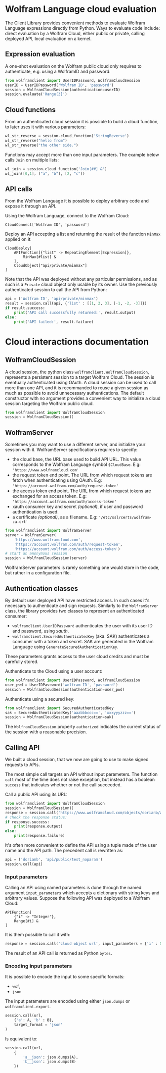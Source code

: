 # Wolfram Language cloud evaluation

The Client Library provides convenient methods to evaluate Wolfram Language expressions directly from Python. Ways to evaluate code include: direct evaluation by a Wolfram Cloud, either public or private, calling deployed API, local evaluation on a kernel.

## Expression evaluation

A one-shot evaluation on the Wolfram public cloud only requires to authenticate, e.g. using a WolframID and password:

```Python
from wolframclient import UserIDPassword, WolframCloudSession
userID = UserIDPassword('Wolfram ID', 'password')
session = WolframCloudSession(authentication=userID)
session.evaluate('Range[3]')
```

## Cloud functions

From an authenticated cloud session it is possible to build a cloud function, to later uses it with various parameters:

```Python
wl_str_reverse = session.cloud_function('StringReverse')
wl_str_reverse("hello from")
wl_str_reverse("the other side.")
```

Functions may accept more than one input parameters. The example below calls `Join` on multiple lists:
```Python
wl_join = session.cloud_function('Join[##] &')
wl_join([0,1], ["a", "b"], [2, "c"])
```

## API calls

From the Wolfram Language it is possible to deploy arbitrary code and expose it through an API.

Using the Wolfram Language, connect to the Wolfram Cloud:
```
CloudConnect['Wolfram ID', 'password']
```

Deploy an API accepting a list and returning the result of the function `MinMax` applied on it:
```
CloudDeploy[
    APIFunction[{"list" -> RepeatingElement[Expression]},
        MinMax[#list] &
    ],
    CloudObject["api/private/minmax"]
]
```
Note that the API was deployed without any particular permissions, and as such is a `Private` cloud object only usable by its owner.
Use the previously authenticated session to call the API from Python:
```Python
api = ('Wolfram ID', 'api/private/minmax')
result = session.call(api, {'list' : [[1, 2, 3], [-1, -2, -3]]})
if result.success:
    print('API call successfully returned:', result.output)
else:
    print('API failed:', result.failure)
```

# Cloud interactions documentation

## WolframCloudSession

A cloud session, the python class `wolframclient.WolframCloudSession`, represents a persistent session to a target Wolfram Cloud. The session is eventually authenticated using OAuth. A cloud session can be used to call more than one API, and it is recommanded to reuse a given session as much as possible to avoid unnecessary authentications. 
The default constructor with no argument provides a convenient way to initialize a cloud session targeting the Wolfram public cloud.

```Python
from wolframclient import WolframCloudSession
session = WolframCloudSession()
```

## WolframServer

Sometimes you may want to use a different server, and initialize your session with it.
WolframServer specifications requires to specify:
- the cloud base, the URL base used to build API URL. This value corresponds to the Wolfram Language symbol `$CloudBase`. E.g: `'https://www.wolframcloud.com'`
- the request token end point. The URL from which request tokens are fetch when authenticating using OAuth. E.g: `'https://account.wolfram.com/auth/request-token'`
- the access token end point. The URL from which request tokens are exchanged for an access token. E.g: `'https://account.wolfram.com/auth/access-token'`
- xauth consumer key and secret _(optional)_, if user and password authentication is used.
- a certificate _(optional)_, as a filename. E.g: `'/etc/ssl/certs/wolfram-ca.crt'`

```Python
from wolframclient import WolframServer
server = WolframServer(
    'https://www.wolframcloud.com',
    'https://account.wolfram.com/auth/request-token',
    'https://account.wolfram.com/auth/access-token')
# start an anonymous session
session = WolframCloudSession(server)
```

WolframServer parameters is rarely something one would store in the code, but rather in a configuration file.

## Authentication classes

By default user deployed API have restricted access. In such cases it's necessary to authenticate and sign requests. Similarly to the `WolframServer` class, the library provides two classes to represent an authenticated consumer:
- `wolframclient.UserIDPassword` authenticates the user with its user ID and password, using _xauth_.
- `wolframclient.SecuredAuthenticatedKey` (aka. SAK) authenticates a consumer with a token and secret. SAK are generated in the Wolfram Language using `GenerateSecuredAuthenticationKey`.

These parameters grants access to the user cloud credits and must be carefully stored.

Authenticate to the Cloud using a user account:
```Python
from wolframclient import UserIDPassword, WolframCloudSession
user_pwd = UserIDPassword('wolfram ID', 'password')
session = WolframCloudSession(authentication=user_pwd)
```
Authenticate using a secured key: 
```Python
from wolframclient import SecuredAuthenticatedKey
sak = SecuredAuthenticatedKey('aaabbbccc==', 'xxxyyyzzz==')
session = WolframCloudSession(authentication=sak)
```

The `WolframCloudSession` property `authorized` indicates the current status of the session with a reasonable precision.

## Calling API

We built a cloud session, that we now are going to use to make signed requests to APIs.

The most simple call targets an API without input parameters. The function `call` most of the time does not raise exception, but instead has a boolean `success` that indicates whether or not the call succeeded.

Call a public API using its URL:
```Python
from wolframclient import WolframCloudSession
session = WolframCloudSession()
response = session.call('https://www.wolframcloud.com/objects/dorianb/api/public/test_noparam')
# check the response status:
if response.success:
    print(response.output)
else:
    print(response.failure)
```
It's often more convenient to define the API using a tuple made of the user name and the API path. The precedent call is rewritten as:
```Python
api = ('dorianb', 'api/public/test_noparam')
session.call(api)
```

### Input parameters

Calling an API using named parameters is done through the named argument `input_parameters` which accepts a dictionary with string keys and arbitrary values. Suppose the following API was deployed to a Wolfram Cloud:
```
APIFunction[
    {"i" -> "Integer"}, 
    Range[#i] &
]
```
It is them possible to call it with:
```Python
response = session.call('cloud object url', input_parameters = {'i' : 5})
```

The result of an API call is returned as Python `bytes`.


### Encoding input parameters

It is possible to encode the input to some specific formats: 
- `wxf`, 
- `json`

The input parameters are encoded using either `json.dumps` or `wolframclient.export`.

```Python
session.call(url, 
    {'a': A, 'b' : B},
    target_format = 'json'
)
```
Is equivalent to:
```Python
session.call(url, 
    {
        'a__json': json.dumps(A), 
        'b__json': json.dumps(B)
    })
```